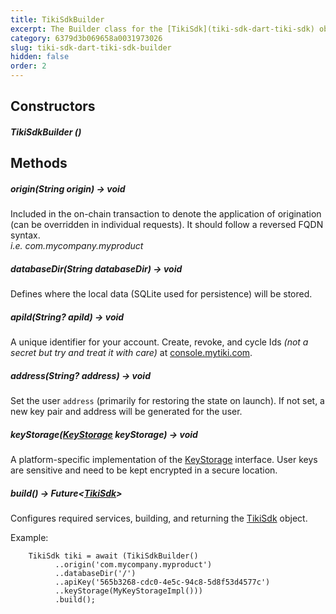```yaml
---
title: TikiSdkBuilder
excerpt: The Builder class for the [TikiSdk](tiki-sdk-dart-tiki-sdk) object
category: 6379d3b069658a0031973026
slug: tiki-sdk-dart-tiki-sdk-builder
hidden: false
order: 2
---
```


## Constructors

##### TikiSdkBuilder ()

## Methods

##### origin(String origin) &#8594; void
Included in the on-chain transaction to denote the application of origination (can be overridden in individual requests). It should follow a reversed FQDN syntax.  
_i.e. com.mycompany.myproduct_

##### databaseDir(String databaseDir) &#8594; void
Defines where the local data (SQLite used for persistence) will be stored.

##### apiId(String? apiId) &#8594; void
A unique identifier for your account. Create, revoke, and cycle Ids _(not a secret but try and treat it with care)_ at [console.mytiki.com](https://console.mytiki.com).

##### address(String? address) &#8594; void
Set the user `address` (primarily for restoring the state on launch). If not set, a new key pair and address will be generated for the user.

##### keyStorage([KeyStorage](tiki-sdk-dart-key-storage) keyStorage) &#8594; void
A platform-specific implementation of the [KeyStorage](storage) interface. User keys are sensitive and need to be kept encrypted in a secure location.

##### build() &#8594; Future&lt;[TikiSdk](tiki-sdk-dart-tiki-sdk)>
Configures required services, building, and returning the [TikiSdk]() object.

Example:
```
    TikiSdk tiki = await (TikiSdkBuilder()
          ..origin('com.mycompany.myproduct')
          ..databaseDir('/')
          ..apiKey('565b3268-cdc0-4e5c-94c8-5d8f53d4577c')
          ..keyStorage(MyKeyStorageImpl()))
          .build();
```

















